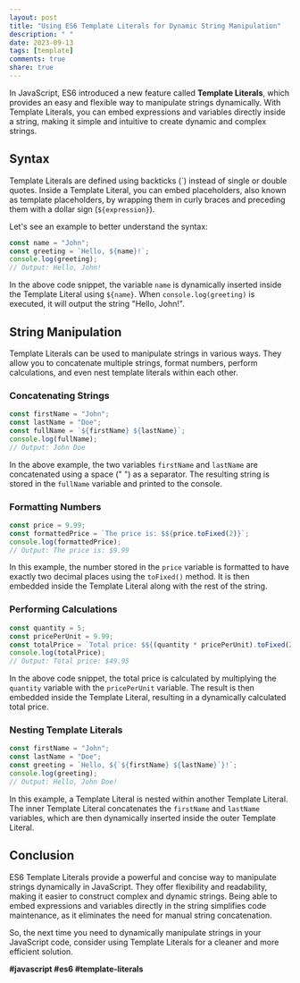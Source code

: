 ```yaml
---
layout: post
title: "Using ES6 Template Literals for Dynamic String Manipulation"
description: " "
date: 2023-09-13
tags: [template]
comments: true
share: true
---
```


In JavaScript, ES6 introduced a new feature called **Template Literals**, which provides an easy and flexible way to manipulate strings dynamically. With Template Literals, you can embed expressions and variables directly inside a string, making it simple and intuitive to create dynamic and complex strings.

## Syntax

Template Literals are defined using backticks (\`) instead of single or double quotes. Inside a Template Literal, you can embed placeholders, also known as template placeholders, by wrapping them in curly braces and preceding them with a dollar sign (`${expression}`).

Let's see an example to better understand the syntax:

```javascript
const name = "John";
const greeting = `Hello, ${name}!`;
console.log(greeting);
// Output: Hello, John!
```

In the above code snippet, the variable `name` is dynamically inserted inside the Template Literal using `${name}`. When `console.log(greeting)` is executed, it will output the string "Hello, John!".

## String Manipulation

Template Literals can be used to manipulate strings in various ways. They allow you to concatenate multiple strings, format numbers, perform calculations, and even nest template literals within each other.

### Concatenating Strings

```javascript
const firstName = "John";
const lastName = "Doe";
const fullName = `${firstName} ${lastName}`;
console.log(fullName);
// Output: John Doe
```

In the above example, the two variables `firstName` and `lastName` are concatenated using a space (" ") as a separator. The resulting string is stored in the `fullName` variable and printed to the console.

### Formatting Numbers

```javascript
const price = 9.99;
const formattedPrice = `The price is: $${price.toFixed(2)}`;
console.log(formattedPrice);
// Output: The price is: $9.99
```

In this example, the number stored in the `price` variable is formatted to have exactly two decimal places using the `toFixed()` method. It is then embedded inside the Template Literal along with the rest of the string.

### Performing Calculations

```javascript
const quantity = 5;
const pricePerUnit = 9.99;
const totalPrice = `Total price: $${(quantity * pricePerUnit).toFixed(2)}`;
console.log(totalPrice);
// Output: Total price: $49.95
```

In the above code snippet, the total price is calculated by multiplying the `quantity` variable with the `pricePerUnit` variable. The result is then embedded inside the Template Literal, resulting in a dynamically calculated total price.

### Nesting Template Literals

```javascript
const firstName = "John";
const lastName = "Doe";
const greeting = `Hello, ${`${firstName} ${lastName}`}!`;
console.log(greeting);
// Output: Hello, John Doe!
```

In this example, a Template Literal is nested within another Template Literal. The inner Template Literal concatenates the `firstName` and `lastName` variables, which are then dynamically inserted inside the outer Template Literal.

## Conclusion

ES6 Template Literals provide a powerful and concise way to manipulate strings dynamically in JavaScript. They offer flexibility and readability, making it easier to construct complex and dynamic strings. Being able to embed expressions and variables directly in the string simplifies code maintenance, as it eliminates the need for manual string concatenation.

So, the next time you need to dynamically manipulate strings in your JavaScript code, consider using Template Literals for a cleaner and more efficient solution.

**#javascript #es6 #template-literals**